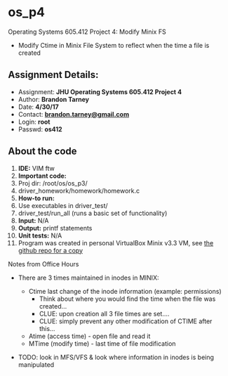 # os_p4
Operating Systems 605.412 Project 4: Modify Minix FS
- Modify Ctime in Minix File System to reflect when the time a file is created

## Assignment Details:
- Assignment: **JHU Operating Systems 605.412 Project 4**
- Author: **Brandon Tarney**
- Date: **4/30/17**
- Contact: **brandon.tarney@gmail.com**
- Login: **root**
- Passwd: **os412**


## About the code
1. **IDE:** VIM ftw
1. **Important code:** 
 1. Proj dir: /root/os/os_p3/
 1. driver_homework/homework/homework.c
1. **How-to run:**
 1. Use executables in driver_test/
 1. driver_test/run_all   (runs a basic set of functionality)
1. **Input:** N/A
1. **Output:** printf statements
1. **Unit tests:** N/A
1. Program was created in personal VirtualBox Minix v3.3 VM, see [the github repo for a copy](https://github.com/1amBulletproof/OS_P4)



Notes from Office Hours
- There are 3 times maintained in inodes in MINIX:
    - Ctime last change of the inode information (example: permissions) 
        - Think about where you would find the time when the file was created...
        - CLUE: upon creation all 3 file times are set....
        - CLUE: simply prevent any other modification of CTIME after this...
    - Atime (access time) - open file and read it
    - MTime (modify time) - last time of file modification

- TODO: look in MFS/VFS & look where information in inodes is being manipulated

